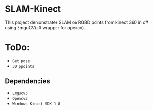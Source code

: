 # SLAM-Kinect

This project demonstrates SLAM on RGBD points from kinect 360 in c# using EmguCV(c# wrapper for opencv).

# ToDo:
 - `Get pose`
 - `3D ppoints`

## Dependencies

 - `Emgucv3`
 - `Opencv3`
 - `Windows Kinect SDK 1.8`